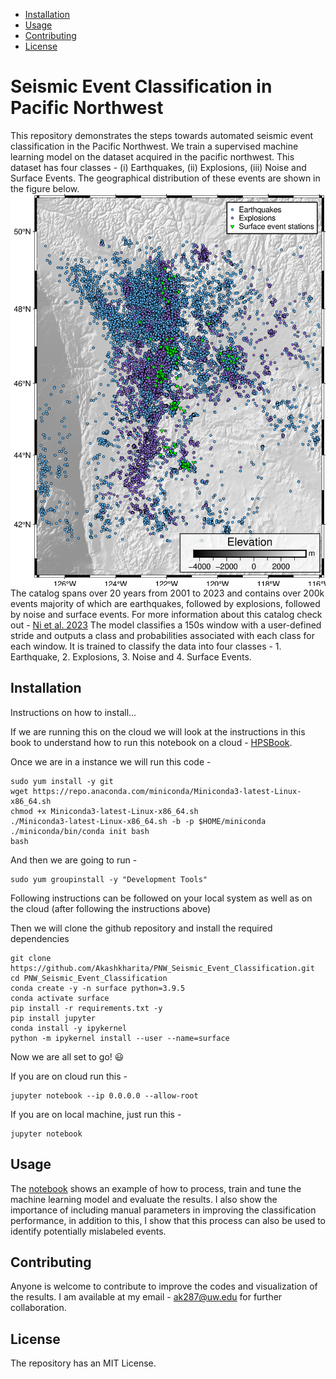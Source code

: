 - [Installation](#installation)
- [Usage](#usage)
- [Contributing](#contributing)
- [License](#license)


# Seismic Event Classification in Pacific Northwest

This repository demonstrates the steps towards automated seismic event classification in the Pacific Northwest. We train a supervised machine learning model on the dataset acquired in the pacific northwest. This dataset has four classes - (i) Earthquakes, (ii) Explosions, (iii) Noise and Surface Events. The geographical distribution of these events are shown in the figure below. ![Seismic events in the Pacific Northwest](Figures/Figure_1.png) 
The catalog spans over 20 years from 2001 to 2023 and contains over 200k events majority of which are earthquakes, followed by explosions, followed by noise and surface events. For more information about this catalog check out - [Ni et al. 2023](https://seismica.library.mcgill.ca/article/view/368/868)
The model classifies a 150s window with a user-defined stride and outputs a class and probabilities associated with each class for each window. It is trained to classify the data into four classes - 1. Earthquake, 2. Explosions, 3. Noise and 4. Surface Events. 



## Installation

Instructions on how to install...

If we are running this on the cloud we will look at the instructions in this book to understand how to run this notebook on a cloud - [HPSBook](https://seisscoped.org/HPS-book/chapters/cloud/AWS_101.html).

Once we are in a instance we will run this code - 

```
sudo yum install -y git
wget https://repo.anaconda.com/miniconda/Miniconda3-latest-Linux-x86_64.sh
chmod +x Miniconda3-latest-Linux-x86_64.sh 
./Miniconda3-latest-Linux-x86_64.sh -b -p $HOME/miniconda
./miniconda/bin/conda init bash
bash
```

And then we are going to run - 
```
sudo yum groupinstall -y "Development Tools"
```


Following instructions can be followed on your local system as well as on the cloud (after following the instructions above)


Then we will clone the github repository and  install the required dependencies

```
git clone https://github.com/Akashkharita/PNW_Seismic_Event_Classification.git
cd PNW_Seismic_Event_Classification
conda create -y -n surface python=3.9.5
conda activate surface
pip install -r requirements.txt -y
pip install jupyter
conda install -y ipykernel
python -m ipykernel install --user --name=surface
```

Now we are all set to go! 😃


If you are on cloud run this - 

```
jupyter notebook --ip 0.0.0.0 --allow-root
```

If you are on local machine, just run this - 

```
jupyter notebook
```



## Usage
The [notebook](notebooks/ML_Classification_Workflow_for_Scoped.ipynb) shows an example of how to process, train and tune the machine learning model and evaluate the results. I also show the importance of including manual parameters in improving the classification performance, in addition to this, I show that this process can also be used to identify potentially mislabeled events. 



## Contributing
Anyone is welcome to contribute to improve the codes and visualization of the results. I am available at my email  - ak287@uw.edu for further collaboration. 

## License

The repository has an MIT License. 
